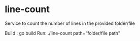 # line-count
Service to count the number of lines in the provided folder/file

Build : go build
Run: ./line-count path="folder/file path"
